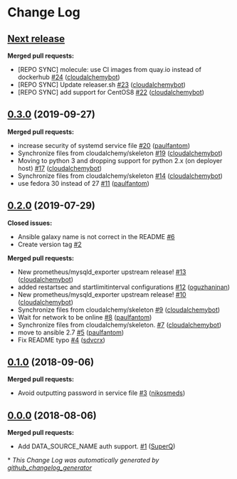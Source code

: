 # Change Log

## [**Next release**](https://galaxy.ansible.com/cloudalchemy/mysqld_exporter)

**Merged pull requests:**

- \[REPO SYNC\] molecule: use CI images from quay.io instead of dockerhub [\#24](https://github.com/cloudalchemy/ansible-mysqld_exporter/pull/24) ([cloudalchemybot](https://github.com/cloudalchemybot))
- \[REPO SYNC\] Update releaser.sh [\#23](https://github.com/cloudalchemy/ansible-mysqld_exporter/pull/23) ([cloudalchemybot](https://github.com/cloudalchemybot))
- \[REPO SYNC\] add support for CentOS8 [\#22](https://github.com/cloudalchemy/ansible-mysqld_exporter/pull/22) ([cloudalchemybot](https://github.com/cloudalchemybot))

## [0.3.0](https://galaxy.ansible.com/cloudalchemy/mysqld_exporter) (2019-09-27)
**Merged pull requests:**

- increase security of systemd service file [\#20](https://github.com/cloudalchemy/ansible-mysqld_exporter/pull/20) ([paulfantom](https://github.com/paulfantom))
- Synchronize files from cloudalchemy/skeleton [\#19](https://github.com/cloudalchemy/ansible-mysqld_exporter/pull/19) ([cloudalchemybot](https://github.com/cloudalchemybot))
- Moving to python 3 and dropping support for python 2.x \(on deployer host\) [\#17](https://github.com/cloudalchemy/ansible-mysqld_exporter/pull/17) ([cloudalchemybot](https://github.com/cloudalchemybot))
- Synchronize files from cloudalchemy/skeleton [\#14](https://github.com/cloudalchemy/ansible-mysqld_exporter/pull/14) ([cloudalchemybot](https://github.com/cloudalchemybot))
- use fedora 30 instead of 27 [\#11](https://github.com/cloudalchemy/ansible-mysqld_exporter/pull/11) ([paulfantom](https://github.com/paulfantom))

## [0.2.0](https://galaxy.ansible.com/cloudalchemy/mysqld_exporter) (2019-07-29)
**Closed issues:**

- Ansible galaxy name is not correct in the README [\#6](https://github.com/cloudalchemy/ansible-mysqld_exporter/issues/6)
- Create version tag [\#2](https://github.com/cloudalchemy/ansible-mysqld_exporter/issues/2)

**Merged pull requests:**

- New prometheus/mysqld\_exporter upstream release! [\#13](https://github.com/cloudalchemy/ansible-mysqld_exporter/pull/13) ([cloudalchemybot](https://github.com/cloudalchemybot))
- added restartsec and startlimitinterval configurations [\#12](https://github.com/cloudalchemy/ansible-mysqld_exporter/pull/12) ([oguzhaninan](https://github.com/oguzhaninan))
- New prometheus/mysqld\_exporter upstream release! [\#10](https://github.com/cloudalchemy/ansible-mysqld_exporter/pull/10) ([cloudalchemybot](https://github.com/cloudalchemybot))
- Synchronize files from cloudalchemy/skeleton [\#9](https://github.com/cloudalchemy/ansible-mysqld_exporter/pull/9) ([cloudalchemybot](https://github.com/cloudalchemybot))
- Wait for network to be online [\#8](https://github.com/cloudalchemy/ansible-mysqld_exporter/pull/8) ([paulfantom](https://github.com/paulfantom))
- Synchronize files from cloudalchemy/skeleton. [\#7](https://github.com/cloudalchemy/ansible-mysqld_exporter/pull/7) ([cloudalchemybot](https://github.com/cloudalchemybot))
- move to ansible 2.7 [\#5](https://github.com/cloudalchemy/ansible-mysqld_exporter/pull/5) ([paulfantom](https://github.com/paulfantom))
- Fix README typo [\#4](https://github.com/cloudalchemy/ansible-mysqld_exporter/pull/4) ([sdvcrx](https://github.com/sdvcrx))

## [0.1.0](https://galaxy.ansible.com/cloudalchemy/mysqld_exporter) (2018-09-06)
**Merged pull requests:**

- Avoid outputting password in service file [\#3](https://github.com/cloudalchemy/ansible-mysqld_exporter/pull/3) ([nikosmeds](https://github.com/nikosmeds))

## [0.0.0](https://galaxy.ansible.com/cloudalchemy/mysqld_exporter) (2018-08-06)
**Merged pull requests:**

- Add DATA\_SOURCE\_NAME auth support. [\#1](https://github.com/cloudalchemy/ansible-mysqld_exporter/pull/1) ([SuperQ](https://github.com/SuperQ))



\* *This Change Log was automatically generated by [github_changelog_generator](https://github.com/skywinder/Github-Changelog-Generator)*
